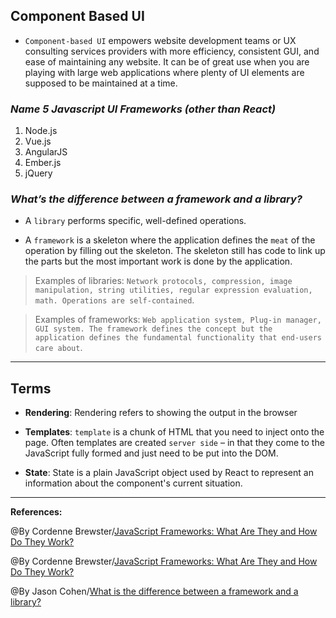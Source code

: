 ## **Component Based UI**


- `Component-based UI` empowers website development teams or UX consulting services providers with more efficiency, consistent GUI, and ease of maintaining any website. It can be of great use when you are playing with large web applications where plenty of UI elements are supposed to be maintained at a time.

### ***Name 5 Javascript UI Frameworks (other than React)***

1. Node.js
2. Vue.js
3. AngularJS
4. Ember.js
5.  jQuery

### ***What’s the difference between a framework and a library?***

- A `library` performs specific, well-defined operations.

- A `framework` is a skeleton where the application defines the `meat` of the operation by filling out the skeleton. The skeleton still has code to link up the parts but the most important work is done by the application.

>Examples of libraries: `Network protocols, compression, image manipulation, string utilities, regular expression evaluation, math. Operations are self-contained`.

>Examples of frameworks: `Web application system, Plug-in manager, GUI system. The framework defines the concept but the application defines the fundamental functionality that end-users care about`.



-----------------------------------------------


## **Terms**

- **Rendering**: Rendering refers to showing the output in the browser

- **Templates**: `template` is a chunk of HTML that you need to inject onto the page. Often templates are created `server side` – in that they come to the JavaScript fully formed and just need to be put into the DOM. 

- **State**: State is a plain JavaScript object used by React to represent an information about the component's current situation.

-------------------------------------------------------------



**References:**

@By Cordenne Brewster/[JavaScript Frameworks: What Are They and How Do They Work?](https://trio.dev/blog/javascript-framework) 

@By Cordenne Brewster/[JavaScript Frameworks: What Are They and How Do They Work?](https://trio.dev/blog/javascript-framework) 

@By Jason Cohen/[What is the difference between a framework and a library?](https://stackoverflow.com/questions/148747/what-is-the-difference-between-a-framework-and-a-library)


